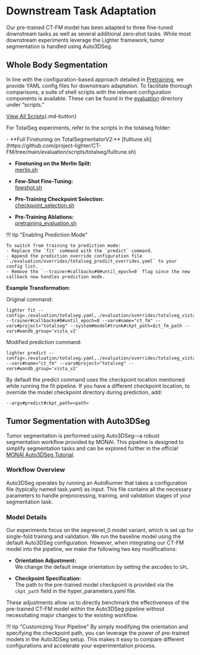 # Downstream Task Adaptation

Our pre-trained CT-FM model has been adapted to three fine-tuned downstream tasks as well as several additional zero‐shot tasks. While most downstream experiments leverage the Lighter framework, tumor segmentation is handled using Auto3DSeg.

## Whole Body Segmentation

In line with the configuration-based approach detailed in [Pretraining](./pretraining.md), we provide YAML config files for downstream adaptation. To facilitate thorough comparisons, a suite of shell scripts with the relevant configuration components is available. These can be found in the [evaluation](https://github.com/project-lighter/CT-FM/tree/main/evaluation) directory under “scripts.”

[View All Scripts](https://github.com/project-lighter/CT-FM/tree/main/evaluation/scripts){.md-button}


For TotalSeg experiments, refer to the scripts in the totalseg folder:
<div class="grid cards" markdown>
- **Full Finetuning on TotalSegmentatorV2:**  
  [fulltune.sh](https://github.com/project-lighter/CT-FM/tree/main/evaluation/scripts/totalseg/fulltune.sh)

- **Finetuning on the Merlin Split:**  
  [merlin.sh](https://github.com/project-lighter/CT-FM/tree/main/evaluation/scripts/totalseg/merlin.sh)

- **Few-Shot Fine-Tuning:**  
  [fewshot.sh](https://github.com/project-lighter/CT-FM/tree/main/evaluation/scripts/totalseg/fewshot.sh)

- **Pre-Training Checkpoint Selection:**  
  [checkpoint_selection.sh](https://github.com/project-lighter/CT-FM/tree/main/evaluation/scripts/totalseg/checkpoint_selection.sh)

- **Pre-Training Ablations:**  
  [pretraining_evaluation.sh](https://github.com/project-lighter/CT-FM/tree/main/evaluation/scripts/totalseg/pretraining_evaluation.sh)
</div>

!!! tip "Enabling Prediction Mode"

    To switch from training to prediction mode:
    - Replace the `fit` command with the `predict` command.
    - Append the prediction override configuration file `./evaluation/overrides/totalseg_predict_overrides.yaml` to your config list.
    - Remove the `--trainer#callbacks#0#until_epoch=0` flag since the new callback now handles prediction mode.

**Example Transformation:**

Original command:
```
lighter fit --config=./evaluation/totalseg.yaml,./evaluation/overrides/totalseg_vista.yaml,./evaluation/baselines/segresnetds_ctfm.yaml --trainer#callbacks#0#until_epoch=0 --vars#name="ct_fm" --vars#project="totalseg" --system#model#trunk#ckpt_path=$ct_fm_path --vars#wandb_group='vista_v2'
```

Modified prediction command:
```
lighter predict --config=./evaluation/totalseg.yaml,./evaluation/overrides/totalseg_vista.yaml,./evaluation/baselines/segresnetds_ctfm.yaml,./evaluation/overrides/totalseg_predict_overrides.yaml --vars#name="ct_fm" --vars#project="totalseg" --vars#wandb_group='vista_v2'
```

By default the predict command uses the checkpoint location mentioned while running the fit pipeline.
If you have a different checkpoint location, to override the model checkpoint directory during prediction, add:
```
--args#predict#ckpt_path=<path>
```

## Tumor Segmentation with Auto3DSeg

Tumor segmentation is performed using Auto3DSeg—a robust segmentation workflow provided by MONAI. This pipeline is designed to simplify segmentation tasks and can be explored further in the official [MONAI Auto3DSeg Tutorial](https://github.com/Project-MONAI/tutorials/blob/main/auto3dseg/README.md).

### Workflow Overview

Auto3DSeg operates by running an AutoRunner that takes a configuration file (typically named task.yaml) as input. This file contains all the necessary parameters to handle preprocessing, training, and validation stages of your segmentation task.

### Model Details

Our experiments focus on the segresnet_0 model variant, which is set up for single-fold training and validation. We run the baseline model using the default Auto3DSeg configuration. However, when integrating our CT-FM model into the pipeline, we make the following two key modifications:

- **Orientation Adjustment:**  
  We change the default image orientation by setting the axcodes to `SPL`.
  
- **Checkpoint Specification:**  
  The path to the pre-trained model checkpoint is provided via the `ckpt_path` field in the hyper_parameters.yaml file.

These adjustments allow us to directly benchmark the effectiveness of the pre-trained CT-FM model within the Auto3DSeg pipeline without necessitating major changes to the existing workflow.

!!! tip "Customizing Your Pipeline"
    By simply modifying the orientation and specifying the checkpoint path, you can leverage the power of pre-trained models in the Auto3DSeg setup. This makes it easy to compare different configurations and accelerate your experimentation process.

